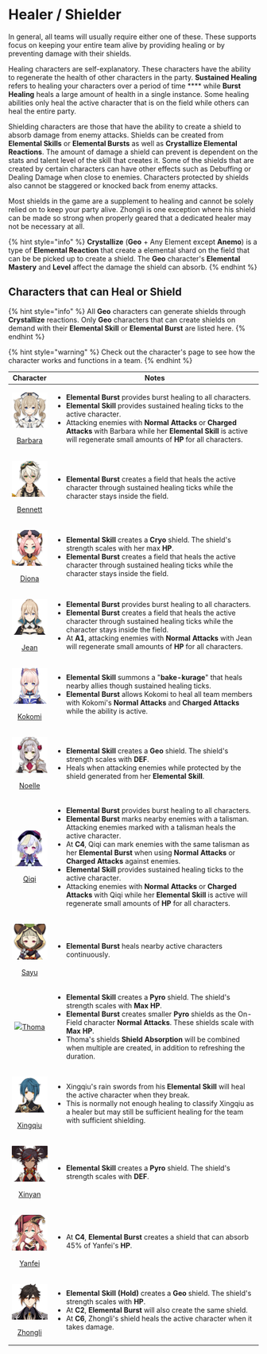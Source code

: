 # Healer / Shielder

In general, all teams will usually require either one of these. These supports focus on keeping your entire team alive by providing healing or by preventing damage with their shields.

Healing characters are self-explanatory. These characters have the ability to regenerate the health of other characters in the party. **Sustained Healing** refers to healing your characters over a period of time **** while **Burst Healing** heals a large amount of health in a single instance. Some healing abilities only heal the active character that is on the field while others can heal the entire party.

Shielding characters are those that have the ability to create a shield to absorb damage from enemy attacks. Shields can be created from **Elemental Skills** or **Elemental Bursts** as well as **Crystallize Elemental Reactions**. The amount of damage a shield can prevent is dependent on the stats and talent level of the skill that creates it. Some of the shields that are created by certain characters can have other effects such as Debuffing or Dealing Damage when close to enemies. Characters protected by shields also cannot be staggered or knocked back from enemy attacks.

Most shields in the game are a supplement to healing and cannot be solely relied on to keep your party alive. Zhongli is one exception where his shield can be made so strong when properly geared that a dedicated healer may not be necessary at all.

{% hint style="info" %}
**Crystallize** (**Geo** + Any Element except **Anemo**) is a type of **Elemental Reaction** that create a elemental shard on the field that can be be picked up to create a shield. The **Geo** character's **Elemental Mastery** and **Level** affect the damage the shield can absorb.
{% endhint %}

## Characters that can Heal or Shield

{% hint style="info" %}
All **Geo** characters can generate shields through **Crystallize** reactions. Only **Geo** characters that can create shields on demand with their **Elemental Skill** or **Elemental Burst** are listed here.
{% endhint %}

{% hint style="warning" %}
Check out the character's page to see how the character works and functions in a team.
{% endhint %}

|                                                                Character                                                                | Notes                                                                                                                                                                                                                                                                                                                                                                                                                                                                                                                                                                                                                                                                                                                                                                                                               |
| :-------------------------------------------------------------------------------------------------------------------------------------: | ------------------------------------------------------------------------------------------------------------------------------------------------------------------------------------------------------------------------------------------------------------------------------------------------------------------------------------------------------------------------------------------------------------------------------------------------------------------------------------------------------------------------------------------------------------------------------------------------------------------------------------------------------------------------------------------------------------------------------------------------------------------------------------------------------------------- |
| <p><img src="../../.gitbook/assets/UI_AvatarIcon_Barbara.png" alt=""></p><p><a href="../../characters/hydro/barbara.md">Barbara</a></p> | <ul><li><strong>Elemental Burst</strong> provides burst healing to all characters.</li><li><strong>Elemental Skill</strong> provides sustained healing ticks to the active character.</li><li>Attacking enemies with <strong>Normal Attacks</strong> or <strong>Charged Attacks</strong> with Barbara while her <strong>Elemental Skill</strong> is active will regenerate small amounts of <strong>HP</strong> for all characters.</li></ul>                                                                                                                                                                                                                                                                                                                                                                       |
|  <p><img src="../../.gitbook/assets/UI_AvatarIcon_Bennett.png" alt=""></p><p><a href="../../characters/pyro/bennett.md">Bennett</a></p> | <ul><li><strong>Elemental Burst</strong> creates a field that heals the active character through sustained healing ticks while the character stays inside the field.</li></ul>                                                                                                                                                                                                                                                                                                                                                                                                                                                                                                                                                                                                                                      |
|     <p><img src="../../.gitbook/assets/UI_AvatarIcon_Diona.png" alt=""></p><p><a href="../../characters/cryo/diona.md">Diona</a></p>    | <ul><li><strong>Elemental Skill</strong> creates a <strong>Cryo</strong> shield. The shield's strength scales with her max <strong>HP</strong>.</li><li><strong>Elemental Burst</strong> creates a field that heals the active character through sustained healing ticks while the character stays inside the field.</li></ul>                                                                                                                                                                                                                                                                                                                                                                                                                                                                                      |
|      <p><img src="../../.gitbook/assets/UI_AvatarIcon_Jean.png" alt=""></p><p><a href="../../characters/anemo/jean.md">Jean</a></p>     | <ul><li><strong>Elemental Burst</strong> provides burst healing to all characters.</li><li><strong>Elemental Burst</strong> creates a field that heals the active character through sustained healing ticks while the character stays inside the field.</li><li>At <strong>A1</strong>, attacking enemies with <strong>Normal Attacks</strong> with Jean will regenerate small amounts of <strong>HP</strong> for all characters.</li></ul>                                                                                                                                                                                                                                                                                                                                                                         |
|   <p><img src="../../.gitbook/assets/UI_AvatarIcon_Kokomi.png" alt=""></p><p><a href="../../characters/hydro/kokomi.md">Kokomi</a></p>  | <ul><li><strong>Elemental Skill</strong> summons a "<strong>bake-kurage</strong>" that heals nearby allies though sustained healing ticks.</li><li><strong>Elemental Burst</strong> allows Kokomi to heal all team members with Kokomi's <strong>Normal Attacks</strong> and <strong>Charged Attacks</strong> while the ability is active.</li></ul>                                                                                                                                                                                                                                                                                                                                                                                                                                                                |
|    <p><img src="../../.gitbook/assets/UI_AvatarIcon_Noelle.png" alt=""></p><p><a href="../../characters/geo/noelle.md">Noelle</a></p>   | <ul><li><strong>Elemental Skill</strong> creates a <strong>Geo</strong> shield. The shield's strength scales with <strong>DEF</strong>.</li><li>Heals when attacking enemies while protected by the shield generated from her <strong>Elemental Skill</strong>.</li></ul>                                                                                                                                                                                                                                                                                                                                                                                                                                                                                                                                           |
|      <p><img src="../../.gitbook/assets/UI_AvatarIcon_Qiqi.png" alt=""></p><p><a href="../../characters/cryo/qiqi.md">Qiqi</a></p>      | <ul><li><strong>Elemental Burst</strong> provides burst healing to all characters.</li><li><strong>Elemental Burst</strong> marks nearby enemies with a talisman. Attacking enemies marked with a talisman heals the active character.</li><li>At <strong>C4</strong>, Qiqi can mark enemies with the same talisman as her <strong>Elemental Burst</strong> when using <strong>Normal Attacks</strong> or <strong>Charged Attacks</strong> against enemies.</li><li><strong>Elemental Skill</strong> provides sustained healing ticks to the active character.</li><li>Attacking enemies with <strong>Normal Attacks</strong> or <strong>Charged Attacks</strong> with Qiqi while her <strong>Elemental Skill</strong> is active will regenerate small amounts of <strong>HP</strong> for all characters.</li></ul> |
|      <p><img src="../../.gitbook/assets/UI_AvatarIcon_Sayu.png" alt=""></p><p><a href="../../characters/anemo/sayu.md">Sayu</a></p>     | <ul><li><strong>Elemental Burst</strong> heals nearby active characters continuously.</li></ul>                                                                                                                                                                                                                                                                                                                                                                                                                                                                                                                                                                                                                                                                                                                     |
|                      ![](../../.gitbook/assets/UI\_AvatarIcon\_Tohma.png)[Thoma](../../characters/pyro/thoma-1.md)                      | <ul><li><strong>Elemental Skill</strong> creates a <strong>Pyro</strong> shield. The shield's strength scales with <strong>Max HP</strong>.</li><li><strong>Elemental Burst</strong> creates smaller <strong>Pyro</strong> shields as the On-Field character <strong>Normal Attacks</strong>. These shields scale with <strong>Max HP</strong>.</li><li>Thoma's shields <strong>Shield Absorption</strong> will be combined when multiple are created, in addition to refreshing the duration.</li></ul>                                                                                                                                                                                                                                                                                                            |
| <p><img src="../../.gitbook/assets/UI_AvatarIcon_Xingqiu.png" alt=""></p><p><a href="../../characters/hydro/xingqiu.md">Xingqiu</a></p> | <ul><li>Xingqiu's rain swords from his <strong>Elemental Skill</strong> will heal the active character when they break.</li><li>This is normally not enough healing to classify Xingqiu as a healer but may still be sufficient healing for the team with sufficient shielding.</li></ul>                                                                                                                                                                                                                                                                                                                                                                                                                                                                                                                           |
|   <p><img src="../../.gitbook/assets/UI_AvatarIcon_Xinyan.png" alt=""></p><p><a href="../../characters/pyro/xinyan.md">Xinyan</a></p>   | <ul><li><strong>Elemental Skill</strong> creates a <strong>Pyro</strong> shield. The shield's strength scales with <strong>DEF</strong>.</li></ul>                                                                                                                                                                                                                                                                                                                                                                                                                                                                                                                                                                                                                                                                  |
|   <p><img src="../../.gitbook/assets/UI_AvatarIcon_Yanfei.png" alt=""></p><p><a href="../../characters/pyro/yanfei.md">Yanfei</a></p>   | <ul><li>At <strong>C4</strong>, <strong>Elemental Burst</strong> creates a shield that can absorb 45% of Yanfei's <strong>HP</strong>.</li></ul>                                                                                                                                                                                                                                                                                                                                                                                                                                                                                                                                                                                                                                                                    |
|  <p><img src="../../.gitbook/assets/UI_AvatarIcon_Zhongli.png" alt=""></p><p><a href="../../characters/geo/zhongli.md">Zhongli</a></p>  | <ul><li><strong>Elemental Skill (Hold)</strong> creates a <strong>Geo</strong> shield. The shield's strength scales with <strong>HP</strong>.</li><li>At <strong>C2</strong>, <strong>Elemental Burst</strong> will also create the same shield.</li><li>At <strong>C6</strong>, Zhongli's shield heals the active character when it takes damage.</li></ul>                                                                                                                                                                                                                                                                                                                                                                                                                                                        |
